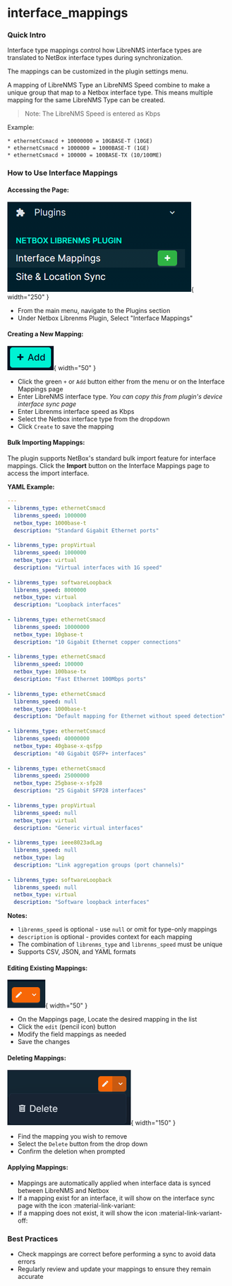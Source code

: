 # interface\_mappings

### Quick Intro

Interface type mappings control how LibreNMS interface types are translated to NetBox interface types during synchronization.

The mappings can be customized in the plugin settings menu.

A mapping of LibreNMS Type an LibreNMS Speed combine to make a unique group that map to a Netbox interface type. This means multiple mapping for the same LibreNMS Type can be created.

> Note: The LibreNMS Speed is entered as Kbps

Example:

```
* ethernetCsmacd + 10000000 = 10GBASE-T (10GE)
* ethernetCsmacd + 1000000 = 1000BASE-T (1GE)
* ethernetCsmacd + 100000 = 100BASE-TX (10/100ME)
```

### How to Use Interface Mappings

#### Accessing the Page:

![Interface Mappings Page](../img/interface_mappings/interfacemappings_menu.png){ width="250" }

* From the main menu, navigate to the Plugins section
* Under Netbox Librenms Plugin, Select "Interface Mappings"

#### Creating a New Mapping:

![](../img/interface_mappings/addmapping.png){ width="50" }

* Click the green `+` or `Add` button either from the menu or on the Interface Mappings page
* Enter LibreNMS interface type. _You can copy this from plugin's device interface sync page_
* Enter Librenms interface speed as Kbps
* Select the Netbox interface type from the dropdown
* Click `Create` to save the mapping

#### Bulk Importing Mappings:

The plugin supports NetBox's standard bulk import feature for interface mappings. Click the **Import** button on the Interface Mappings page to access the import interface.

**YAML Example:**

```yaml
---
- librenms_type: ethernetCsmacd
  librenms_speed: 1000000
  netbox_type: 1000base-t
  description: "Standard Gigabit Ethernet ports"

- librenms_type: propVirtual
  librenms_speed: 1000000
  netbox_type: virtual
  description: "Virtual interfaces with 1G speed"

- librenms_type: softwareLoopback
  librenms_speed: 8000000
  netbox_type: virtual
  description: "Loopback interfaces"

- librenms_type: ethernetCsmacd
  librenms_speed: 10000000
  netbox_type: 10gbase-t
  description: "10 Gigabit Ethernet copper connections"

- librenms_type: ethernetCsmacd
  librenms_speed: 100000
  netbox_type: 100base-tx
  description: "Fast Ethernet 100Mbps ports"

- librenms_type: ethernetCsmacd
  librenms_speed: null
  netbox_type: 1000base-t
  description: "Default mapping for Ethernet without speed detection"

- librenms_type: ethernetCsmacd
  librenms_speed: 40000000
  netbox_type: 40gbase-x-qsfpp
  description: "40 Gigabit QSFP+ interfaces"

- librenms_type: ethernetCsmacd
  librenms_speed: 25000000
  netbox_type: 25gbase-x-sfp28
  description: "25 Gigabit SFP28 interfaces"

- librenms_type: propVirtual
  librenms_speed: null
  netbox_type: virtual
  description: "Generic virtual interfaces"

- librenms_type: ieee8023adLag
  librenms_speed: null
  netbox_type: lag
  description: "Link aggregation groups (port channels)"

- librenms_type: softwareLoopback
  librenms_speed: null
  netbox_type: virtual
  description: "Software loopback interfaces"
```

**Notes:**

* `librenms_speed` is optional - use `null` or omit for type-only mappings
* `description` is optional - provides context for each mapping
* The combination of `librenms_type` and `librenms_speed` must be unique
* Supports CSV, JSON, and YAML formats

#### Editing Existing Mappings:

![](../img/interface_mappings/editmapping.png){ width="50" }

* On the Mappings page, Locate the desired mapping in the list
* Click the `edit` (pencil icon) button
* Modify the field mappings as needed
* Save the changes

#### Deleting Mappings:

![](../img/interface_mappings/deletemapping.png){ width="150" }

* Find the mapping you wish to remove
* Select the `Delete` button from the drop down
* Confirm the deletion when prompted

#### Applying Mappings:

* Mappings are automatically applied when interface data is synced between LibreNMS and Netbox
* If a mapping exist for an interface, it will show on the interface sync page with the icon :material-link-variant:
* If a mapping does not exist, it will show the icon :material-link-variant-off:

### Best Practices

* Check mappings are correct before performing a sync to avoid data errors
* Regularly review and update your mappings to ensure they remain accurate
